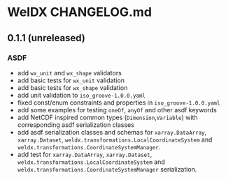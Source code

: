 # WelDX CHANGELOG.md

## 0.1.1 (unreleased)
### ASDF
- add `wx_unit` and `wx_shape` validators
- add basic tests for `wx_unit` validation
- add basic tests for `wx_shape` validation
- add unit validation to `iso_groove-1.0.0.yaml` 
- fixed const/enum constraints and properties in `iso_groove-1.0.0.yaml`
- add some examples for testing `oneOf`, `anyOf` and other asdf keywords
- add NetCDF inspired common types (`Dimension`,`Variable`) with corresponding
 asdf serialization classes
- add asdf serialization classes and schemas for `xarray.DataArray`, 
`xarray.Dataset`, `weldx.transformations.LocalCoordinateSystem` and
`weldx.transformations.CoordinateSystemManager`.
- add test for `xarray.DataArray`, `xarray.Dataset`, `weldx.transformations.LocalCoordinateSystem` and
`weldx.transformations.CoordinateSystemManager` serialization.
